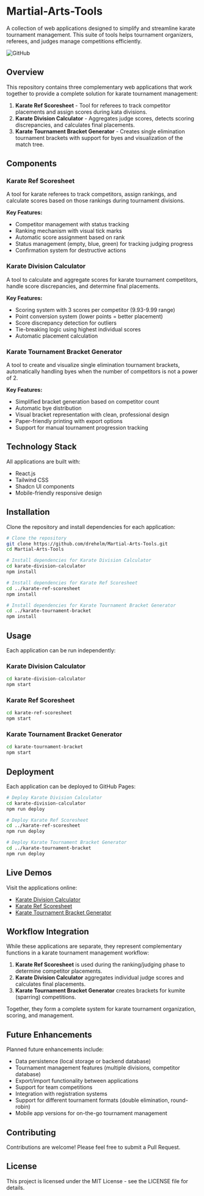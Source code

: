 # Martial-Arts-Tools

A collection of web applications designed to simplify and streamline karate tournament management. This suite of tools helps tournament organizers, referees, and judges manage competitions efficiently.

![GitHub](https://img.shields.io/github/license/drehelm/Martial-Arts-Tools)

## Overview

This repository contains three complementary web applications that work together to provide a complete solution for karate tournament management:

1. **Karate Ref Scoresheet** - Tool for referees to track competitor placements and assign scores during kata divisions.
2. **Karate Division Calculator** - Aggregates judge scores, detects scoring discrepancies, and calculates final placements.
3. **Karate Tournament Bracket Generator** - Creates single elimination tournament brackets with support for byes and visualization of the match tree.

## Components

### Karate Ref Scoresheet

A tool for karate referees to track competitors, assign rankings, and calculate scores based on those rankings during tournament divisions.

**Key Features:**
- Competitor management with status tracking
- Ranking mechanism with visual tick marks
- Automatic score assignment based on rank
- Status management (empty, blue, green) for tracking judging progress
- Confirmation system for destructive actions

### Karate Division Calculator

A tool to calculate and aggregate scores for karate tournament competitors, handle score discrepancies, and determine final placements.

**Key Features:**
- Scoring system with 3 scores per competitor (9.93-9.99 range)
- Point conversion system (lower points = better placement)
- Score discrepancy detection for outliers
- Tie-breaking logic using highest individual scores
- Automatic placement calculation

### Karate Tournament Bracket Generator

A tool to create and visualize single elimination tournament brackets, automatically handling byes when the number of competitors is not a power of 2.

**Key Features:**
- Simplified bracket generation based on competitor count
- Automatic bye distribution
- Visual bracket representation with clean, professional design
- Paper-friendly printing with export options
- Support for manual tournament progression tracking

## Technology Stack

All applications are built with:
- React.js
- Tailwind CSS
- Shadcn UI components
- Mobile-friendly responsive design

## Installation

Clone the repository and install dependencies for each application:

```bash
# Clone the repository
git clone https://github.com/drehelm/Martial-Arts-Tools.git
cd Martial-Arts-Tools

# Install dependencies for Karate Division Calculator
cd karate-division-calculator
npm install

# Install dependencies for Karate Ref Scoresheet
cd ../karate-ref-scoresheet
npm install

# Install dependencies for Karate Tournament Bracket Generator
cd ../karate-tournament-bracket
npm install
```

## Usage

Each application can be run independently:

### Karate Division Calculator

```bash
cd karate-division-calculator
npm start
```

### Karate Ref Scoresheet

```bash
cd karate-ref-scoresheet
npm start
```

### Karate Tournament Bracket Generator

```bash
cd karate-tournament-bracket
npm start
```

## Deployment

Each application can be deployed to GitHub Pages:

```bash
# Deploy Karate Division Calculator
cd karate-division-calculator
npm run deploy

# Deploy Karate Ref Scoresheet
cd ../karate-ref-scoresheet
npm run deploy

# Deploy Karate Tournament Bracket Generator
cd ../karate-tournament-bracket
npm run deploy
```

## Live Demos

Visit the applications online:

- [Karate Division Calculator](https://drehelm.github.io/Martial-Arts-Tools/karate-division-calculator/)
- [Karate Ref Scoresheet](https://drehelm.github.io/Martial-Arts-Tools/karate-ref-scoresheet/)
- [Karate Tournament Bracket Generator](https://drehelm.github.io/Martial-Arts-Tools/karate-tournament-bracket/)

## Workflow Integration

While these applications are separate, they represent complementary functions in a karate tournament management workflow:

1. **Karate Ref Scoresheet** is used during the ranking/judging phase to determine competitor placements.
2. **Karate Division Calculator** aggregates individual judge scores and calculates final placements.
3. **Karate Tournament Bracket Generator** creates brackets for kumite (sparring) competitions.

Together, they form a complete system for karate tournament organization, scoring, and management.

## Future Enhancements

Planned future enhancements include:
- Data persistence (local storage or backend database)
- Tournament management features (multiple divisions, competitor database)
- Export/import functionality between applications
- Support for team competitions
- Integration with registration systems
- Support for different tournament formats (double elimination, round-robin)
- Mobile app versions for on-the-go tournament management

## Contributing

Contributions are welcome! Please feel free to submit a Pull Request.

## License

This project is licensed under the MIT License - see the LICENSE file for details.